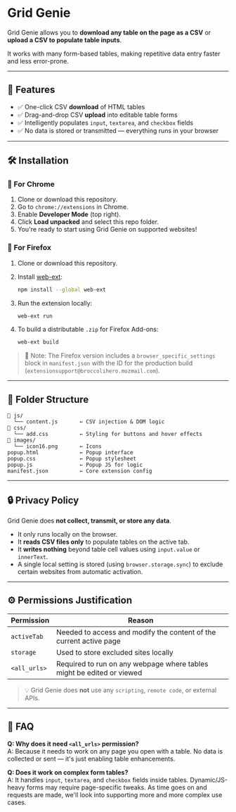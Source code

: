 # Grid Genie

Grid Genie allows you to **download any table on the page as a CSV** or **upload a CSV to populate table inputs**.

It works with many form-based tables, making repetitive data entry faster and less error-prone.

---

## 🚀 Features

- ✅ One-click CSV **download** of HTML tables
- ✅ Drag-and-drop CSV **upload** into editable table forms
- ✅ Intelligently populates `input`, `textarea`, and `checkbox` fields
- ✅ No data is stored or transmitted — everything runs in your browser

---

## 🛠 Installation

### 🧩 For Chrome

1. Clone or download this repository.
2. Go to `chrome://extensions` in Chrome.
3. Enable **Developer Mode** (top right).
4. Click **Load unpacked** and select this repo folder.
5. You're ready to start using Grid Genie on supported websites!

### 🦊 For Firefox

1. Clone or download this repository.
2. Install [web-ext](https://extensionworkshop.com/documentation/develop/getting-started-with-web-ext/):

   ```bash
   npm install --global web-ext
   ```

3. Run the extension locally:

   ```bash
   web-ext run
   ```

4. To build a distributable `.zip` for Firefox Add-ons:

   ```bash
   web-ext build
   ```

> 📌 Note: The Firefox version includes a `browser_specific_settings` block in `manifest.json` with the ID for the production build (`extensionsupport@broccolihero.mozmail.com`).

---

## 📂 Folder Structure

```
📁 js/
  └── content.js       ← CSV injection & DOM logic
📁 css/
  └── add.css          ← Styling for buttons and hover effects
📁 images/
  └── icon16.png       ← Icons
popup.html             ← Popup interface
popup.css              ← Popup stylesheet
popup.js               ← Popup JS for logic
manifest.json          ← Core extension config
```

---

## 🔒 Privacy Policy

Grid Genie does **not collect, transmit, or store any data**.

- It only runs locally on the browser.
- It **reads CSV files only** to populate tables on the active tab.
- It **writes nothing** beyond table cell values using `input.value` or `innerText`.
- A single local setting is stored (using `browser.storage.sync`) to exclude certain websites from automatic activation.

---

## ⚙️ Permissions Justification

| Permission       | Reason                                                                 |
|------------------|------------------------------------------------------------------------|
| `activeTab`      | Needed to access and modify the content of the current active page     |
| `storage`        | Used to store excluded sites locally                                   |
| `<all_urls>`     | Required to run on any webpage where tables might be edited or viewed  |

> 💡 Grid Genie does **not** use any `scripting`, `remote code`, or external APIs.

---

## 🙋 FAQ

**Q: Why does it need `<all_urls>` permission?**  
A: Because it needs to work on any page you open with a table. No data is collected or sent — it's just enabling table enhancements.

**Q: Does it work on complex form tables?**  
A: It handles `input`, `textarea`, and `checkbox` fields inside tables. Dynamic/JS-heavy forms may require page-specific tweaks. As time goes on and requests are made, we'll look into supporting more and more complex use cases.
